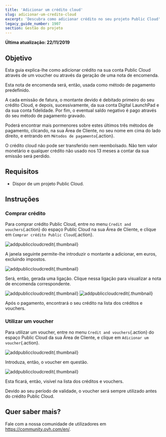 ```yaml
---
title: 'Adicionar um crédito cloud'
slug: adicionar-um-credito-cloud
excerpt: 'Descubra como adicionar crédito no seu projeto Public Cloud'
legacy_guide_number: 1907
section: Gestão do projeto
---
```


**Última atualização: 22/11/2019**

## Objetivo

Esta guia explica-lhe como adicionar crédito na sua conta Public Cloud através de um voucher ou através da geração de uma nota de encomenda.

Esta nota de encomenda será, então, usada como método de pagamento predefinido.

A cada emissão de fatura, o montante devido é debitado primeiro do seu crédito Cloud, e depois, sucessivamente, da sua conta Digital LaunchPad e da sua conta fidelidade. Por fim, o eventual saldo negativo é pago através do seu método de pagamento gravado. 

Poderá encontrar mais pormenores sobre estes últimos três métodos de pagamento, clicando, na sua Área de Cliente, no seu nome em cima do lado direito, e entrando em `Métodos de pagamento`{.action}.

O crédito cloud não pode ser transferido nem reembolsado. Não tem valor monetário e qualquer crédito não usado nos 13 meses a contar da sua emissão será perdido.

## Requisitos

* Dispor de um projeto Public Cloud.


## Instruções

### Comprar crédito

Para comprar crédito Public Cloud, entre no menu `Credit and vouchers`{.action} do espaço Public Cloud na sua Área de Cliente, e clique em `Comprar crédito Public Cloud`{.action}.


![addpubliccloudcredit](images/buycredit1.png){.thumbnail}

A janela seguinte permite-lhe introduzir o montante a adicionar, em euros, excluindo impostos.

![addpubliccloudcredit](images/buycredit2.png){.thumbnail}

Será, então, gerada uma ligação. Clique nessa ligação para visualizar a nota de encomenda correspondente.

![addpubliccloudcredit](images/buycredit3.png){.thumbnail}
![addpubliccloudcredit](images/buycredit4.png){.thumbnail}

Após o pagamento, encontrará o seu crédito na lista dos créditos e vouchers.

### Utilizar um voucher

Para utilizar um voucher, entre no menu `Credit and vouchers`{.action} do espaço Public Cloud da sua Área de Cliente, e clique em `Adicionar um voucher`{.action}.

![addpubliccloudcredit](images/buycredit6.png){.thumbnail}

Introduza, então, o voucher em questão.

![addpubliccloudcredit](images/buycredit7.png){.thumbnail}

Esta ficará, então, visível na lista dos créditos e vouchers.

Devido ao seu período de validade, o voucher será sempre utilizado antes do crédito Public Cloud.

## Quer saber mais?

Fale com a nossa comunidade de utilizadores em <https://community.ovh.com/en/>.